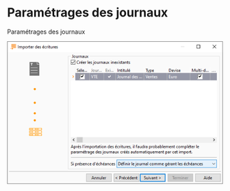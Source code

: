 # Paramétrages des journaux







Paramétrages des journaux 



![](../assets/images/1/Journaux.png)







